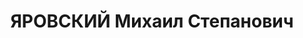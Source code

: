 ---
title: ЯРОВСКИЙ Михаил Степанович
description: "Род. в 1901, Украина, Донецкая губ., с. Васильевка, украинец, обр.:\
  \ среднее, член КП(б)У с 1921. Проживал: Украинская ССР, г. Харьков, Усовская, 35,\
  \ кв. 5. Учитель, директор \"Облмолоко\" облпотребсоюза \n  Арестован 06.11.1937.\
  \ Обв. по ст. 54-2-7-8-11 (\"участник антисоветской националистической организации\"\
  ). Приговор: ВК ВС СССР, 30.12.1937 – ВМН. Расстрелян 31.12.1937, г.Харьков. \n\
  \  Реабилитирован 06.03.1958"
---